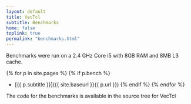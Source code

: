 ```yaml
---
layout: default
title: VecTcl
subtitle: Benchmarks
home: false
toplink: true
permalink: "benchmarks.html"
---
```


Benchmarks were run on a 2.4 GHz Core i5 with 8GB RAM and 8MB L3 cache.

{% for p in site.pages %} {% if p.bench %}
* [{{ p.subtitle }}]({{ site.baseurl }}{{ p.url }}) {% endif %} {% endfor %}

The code for the benchmarks is available in the source tree for VecTcl


